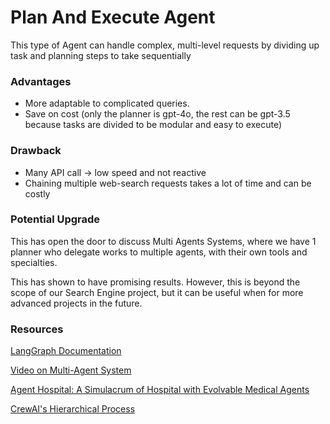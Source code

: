 # Plan And Execute Agent

This type of Agent can handle complex, multi-level requests by dividing up task and planning 
steps to take sequentially

### Advantages
- More adaptable to complicated queries.
- Save on cost (only the planner is gpt-4o, the rest can be gpt-3.5 because tasks are divided to be modular and easy to execute)

### Drawback
- Many API call -> low speed and not reactive
- Chaining multiple web-search requests takes a lot of time and can be costly

### Potential Upgrade
This has open the door to discuss Multi Agents Systems, where we have 1 planner who delegate works to multiple agents, with their own tools 
and specialties.

This has shown to have promising results. However, this is beyond the scope of our Search Engine project, but it can be useful when 
for more advanced projects in the future.

### Resources

[LangGraph Documentation](https://langchain-ai.github.io/langgraph/tutorials/plan-and-execute/plan-and-execute/)

[Video on Multi-Agent System](https://www.youtube.com/watch?v=s-jYxgKMqRc&ab_channel=SamWitteveen)

[Agent Hospital: A Simulacrum of Hospital with Evolvable Medical Agents](https://arxiv.org/abs/2405.02957)

[CrewAI's Hierarchical Process](https://docs.crewai.com/how-to/Hierarchical/)